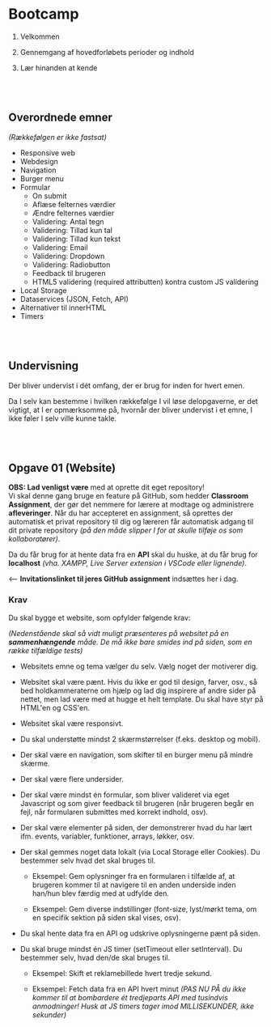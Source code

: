 # **Bootcamp**

1. Velkommen

2. Gennemgang af hovedforløbets perioder og indhold

3. Lær hinanden at kende


<br><br>
## **Overordnede emner**

*(Rækkefølgen er ikke fastsat)*

* Responsive web
* Webdesign
* Navigation
* Burger menu
* Formular
	* On submit
	* Aflæse felternes værdier
	* Ændre felternes værdier
	* Validering: Antal tegn
	* Validering: Tillad kun tal
	* Validering: Tillad kun tekst
	* Validering: Email
	* Validering: Dropdown
	* Validering: Radiobutton
	* Feedback til brugeren
	* HTML5 validering (required attributten) kontra custom JS validering
* Local Storage
* Dataservices (JSON, Fetch, API)
* Alternativer til innerHTML
* Timers


<br><br>
## **Undervisning**

Der bliver undervist i dét omfang, der er brug for inden for hvert emen.

Da I selv kan bestemme i hvilken rækkefølge I vil løse delopgaverne, er det vigtigt, at I er opmærksomme på, hvornår der bliver undervist i et emne, I ikke føler I selv ville kunne takle.


<br><br>
## **Opgave 01 (Website)**

**OBS: Lad venligst være** med at oprette dit eget repository! <br>Vi skal denne gang bruge en feature på GitHub, som hedder **Classroom Assignment**, der gør det nemmere for lærere at modtage og administrere **afleveringer**. Når du har accepteret en assignment, så oprettes der automatisk et privat repository til dig og læreren får automatisk adgang til dit private repository *(på den måde slipper I for at skulle tilføje os som kollaboratører)*.<br>

Da du får brug for at hente data fra en **API** skal du huske, at du får brug for **localhost** *(vha. XAMPP, Live Server extension i VSCode eller lignende)*.

<-- **Invitationslinket til jeres GitHub assignment** indsættes her i dag.

### **Krav**


Du skal bygge et website, som opfylder følgende krav:

*(Nedenstående skal så vidt muligt præsenteres på websitet på en **sammenhængende** måde. De må ikke bare smides ind på siden, som en række tilfældige tests)*

* Websitets emne og tema vælger du selv. Vælg noget der motiverer dig.

* Websitet skal være pænt. Hvis du ikke er god til design, farver, osv., så bed holdkammeraterne om hjælp og lad dig inspirere af andre sider på nettet, men lad være med at hugge et helt template. Du skal have styr på HTML'en og CSS'en.

* Websitet skal være responsivt.

* Du skal understøtte mindst 2 skærmstørrelser (f.eks. desktop og mobil).

* Der skal være en navigation, som skifter til en burger menu på mindre skærme.

* Der skal være flere undersider.

* Der skal være mindst én formular, som bliver valideret via eget Javascript og som giver feedback til brugeren (når brugeren begår en fejl, når formularen submittes med korrekt indhold, osv).

* Der skal være elementer på siden, der demonstrerer hvad du har lært ifm. events, variabler, funktioner, arrays, løkker, osv.

* Der skal gemmes noget data lokalt (via Local Storage eller Cookies). Du bestemmer selv hvad det skal bruges til.

	* Eksempel: Gem oplysninger fra en formularen i tilfælde af, at brugeren kommer til at navigere til en anden underside inden han/hun blev færdig med at udfylde den.
	
	* Eksempel: Gem diverse indstillinger  (font-size, lyst/mørkt tema, om en specifik sektion på siden skal vises, osv).

* Du skal hente data fra en API og udskrive oplysningerne pænt på siden.

* Du skal bruge mindst én JS timer (setTimeout eller setInterval). Du bestemmer selv, hvad den/de skal bruges til.

	* Eksempel: Skift et reklamebillede hvert tredje sekund.

	* Eksempel: Fetch data fra en API hvert minut *(PAS NU PÅ du ikke kommer til at bombardere ét tredjeparts API med tusindvis anmodninger! Husk at JS timers tager imod MILLISEKUNDER, ikke sekunder)*


